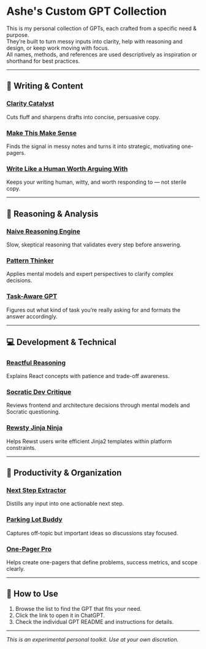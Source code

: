 # Ashe's Custom GPT Collection

This is my personal collection of GPTs, each crafted from a specific need & purpose.  
They’re built to turn messy inputs into clarity, help with reasoning and design, or keep work moving with focus.  
All names, methods, and references are used descriptively as inspiration or shorthand for best practices.

---

## 📝 Writing & Content

### [Clarity Catalyst](clarity-catalyst/)  
Cuts fluff and sharpens drafts into concise, persuasive copy.  

### [Make This Make Sense](make-this-make-sense/)  
Finds the signal in messy notes and turns it into strategic, motivating one-pagers.  

### [Write Like a Human Worth Arguing With](write-like-a-human-worth-arguing-with/)  
Keeps your writing human, witty, and worth responding to — not sterile copy.  

---

## 🧠 Reasoning & Analysis

### [Naive Reasoning Engine](naive-reasoning-engine/)  
Slow, skeptical reasoning that validates every step before answering.  

### [Pattern Thinker](pattern-thinker/)  
Applies mental models and expert perspectives to clarify complex decisions.  

### [Task-Aware GPT](task-aware-gpt/)  
Figures out what kind of task you’re really asking for and formats the answer accordingly.  

---

## 💻 Development & Technical

### [Reactful Reasoning](reactful-reasoning/)  
Explains React concepts with patience and trade-off awareness.  

### [Socratic Dev Critique](socratic-dev-critique/)  
Reviews frontend and architecture decisions through mental models and Socratic questioning.  

### [Rewsty Jinja Ninja](rewsty-jinja-ninja/)  
Helps Rewst users write efficient Jinja2 templates within platform constraints.  

---

## 🎯 Productivity & Organization

### [Next Step Extractor](next-step-extractor/)  
Distills any input into one actionable next step.  

### [Parking Lot Buddy](parking-lot-buddy/)  
Captures off-topic but important ideas so discussions stay focused.  

### [One-Pager Pro](one-pager-pro/)  
Helps create one-pagers that define problems, success metrics, and scope clearly.  

---

## 🚀 How to Use
1. Browse the list to find the GPT that fits your need.  
2. Click the link to open it in ChatGPT.  
3. Check the individual GPT README and instructions for details.  

---

*This is an experimental personal toolkit. Use at your own discretion.*  
